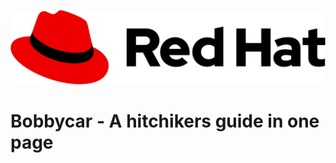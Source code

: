 ![Red Hat logo supposed to be here][logo]

# Bobbycar - A hitchikers guide in one page




[logo]: images/Logo-RedHat-A-Color-RGB.png "I should be on the top"
